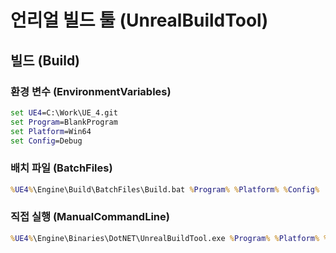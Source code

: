 # 언리얼 빌드 툴 (UnrealBuildTool)

## 빌드 (Build)

### 환경 변수 (EnvironmentVariables)

```bat
set UE4=C:\Work\UE_4.git
set Program=BlankProgram
set Platform=Win64
set Config=Debug 
```

### 배치 파일 (BatchFiles)

```bat
%UE4%\Engine\Build\BatchFiles\Build.bat %Program% %Platform% %Config%
```

### 직접 실행 (ManualCommandLine)

```bat
%UE4%\Engine\Binaries\DotNET\UnrealBuildTool.exe %Program% %Platform% %Config%
```
